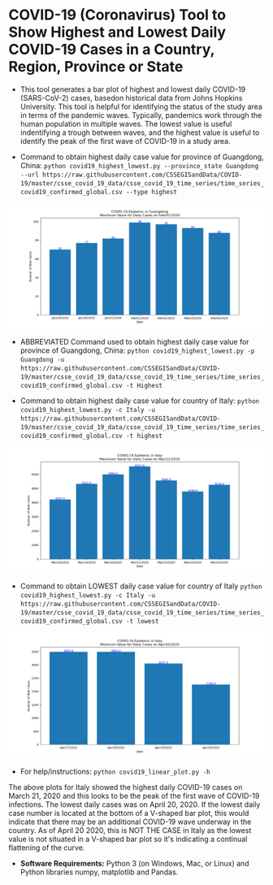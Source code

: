 COVID-19 (Coronavirus) Tool to Show Highest and Lowest Daily COVID-19 Cases in a Country, Region, Province or State
========================================================================================================================

* This tool generates a bar plot of highest and lowest daily COVID-19 (SARS-CoV-2) cases, basedon historical data from Johns Hopkins University. This tool is helpful for identifying the status of the study area in terms of the pandemic waves.  Typically, pandemics work through the human population in multiple waves.  The lowest value is useful indentifying a trough between waves, and the highest value is useful to identify the peak of the first wave of COVID-19 in a study area.

* Command to obtain highest daily case value for province of Guangdong, China:
`python covid19_highest_lowest.py --province_state Guangdong --url https://raw.githubusercontent.com/CSSEGISandData/COVID-19/master/csse_covid_19_data/csse_covid_19_time_series/time_series_covid19_confirmed_global.csv --type highest`

![Guangdong](example_plots/Guangdong_highest.png "Click to see enlarged plot image for province of Guangdong")


* ABBREVIATED Command used to obtain highest daily case value for province of Guangdong, China:
`python covid19_highest_lowest.py -p Guangdong -u https://raw.githubusercontent.com/CSSEGISandData/COVID-19/master/csse_covid_19_data/csse_covid_19_time_series/time_series_covid19_confirmed_global.csv -t Highest`


* Command to obtain highest daily case value for country of Italy:
`python covid19_highest_lowest.py -c Italy -u https://raw.githubusercontent.com/CSSEGISandData/COVID-19/master/csse_covid_19_data/csse_covid_19_time_series/time_series_covid19_confirmed_global.csv -t highest`

![Italy1](example_plots/Italy_highest.png "Click to see enlarged Italy plot image")


* Command to obtain LOWEST daily case value for country of Italy
`python covid19_highest_lowest.py -c Italy -u https://raw.githubusercontent.com/CSSEGISandData/COVID-19/master/csse_covid_19_data/csse_covid_19_time_series/time_series_covid19_confirmed_global.csv -t lowest`

![Italy2](example_plots/Italy_lowest.png "Click to see enlarged Italy plot image")


* For help/instructions:
`python covid19_linear_plot.py -h`

The above plots for Italy showed the highest daily COVID-19 cases on March 21, 2020 and this looks to be the peak of the first wave of COVID-19 infections.  The lowest daily cases was on April 20, 2020. If the lowest daily case number is located at the bottom of a V-shaped bar plot, this would indicate that there may be an additional COVID-19 wave underway in the country. As of April 20 2020, this is NOT THE CASE in Italy as the lowest value is not situated in a V-shaped bar plot so it's indicating a continual flattening of the curve.

* __Software Requirements:__ Python 3 (on Windows, Mac, or Linux) and Python libraries numpy, matplotlib and Pandas.
